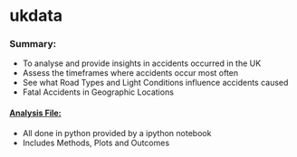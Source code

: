 # ukdata

### Summary:
- To analyse and provide insights in accidents occurred in the UK
- Assess the timeframes where accidents occur most often
- See what Road Types and Light Conditions influence accidents caused
- Fatal Accidents in Geographic Locations

#### [Analysis File:](https://github.com/Danjah/ukdata/blob/master/ukdata_df_prep.ipynb)
- All done in python provided by a ipython notebook
- Includes Methods, Plots and Outcomes


